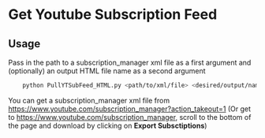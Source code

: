 # Get Youtube Subscription Feed

## Usage

Pass in the path to a subscription_manager xml file as a first argument and (optionally) an output HTML file name as a second argument
```bash
    python PullYTSubFeed_HTML.py <path/to/xml/file> <desired/output/name>(optional)
```

You can get a subscription_manager xml file from https://www.youtube.com/subscription_manager?action_takeout=1
(Or get to https://www.youtube.com/subscription_manager, scroll to the bottom of the page and download by clicking on __Export Subsctiptions__)
